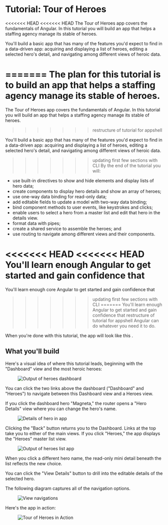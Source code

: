 
# Tutorial: Tour of Heroes

<<<<<<< HEAD
<<<<<<< HEAD
The Tour of Heroes app covers the fundamentals of Angular.  In this tutorial you will build an app that helps a staffing agency manage its stable of heroes.

You'll build a basic app that has many of the features you'd expect to find in a data-driven app: acquiring and displaying a list of heroes, editing a selected hero's detail, and navigating among different views of heroic data.

=======
The plan for this tutorial is to build an app that helps a staffing agency manage its stable of heroes.
=======
The Tour of Heroes app covers the fundamentals of Angular.  In this tutorial you will build an app that helps a staffing agency manage its stable of heroes.
>>>>>>> restructure of tutorial for appshell

You'll build a basic app that has many of the features you'd expect to find in a data-driven app: acquiring and displaying a list of heroes, editing a selected hero's detail, and navigating among different views of heroic data.

>>>>>>> updating first few sections with CLI
By the end of the tutorial you will:

* use built-in directives to show and hide elements and display lists of hero data;
* create components to display hero details and show an array of heroes;
* use one-way data binding for read-only data;
* add editable fields to update a model with two-way data binding;
* bind component methods to user events, like keystrokes and clicks;
* enable users to select a hero from a master list and edit that hero in the details view. 
* format data with pipes;
* create a shared service to assemble the heroes; and
* use routing to navigate among different views and their components.

<<<<<<< HEAD
<<<<<<< HEAD
You'll learn enough Angular to get started and gain confidence that
=======
You'll learn enough core Angular to get started and gain confidence that
>>>>>>> updating first few sections with CLI
=======
You'll learn enough Angular to get started and gain confidence that
>>>>>>> restructure of tutorial for appshell
Angular can do whatever you need it to do. 

When you're done with this tutorial, the app will look like this <live-example name="toh-pt6"></live-example>.


## What you'll build

Here's a visual idea of where this tutorial leads, beginning with the "Dashboard"
view and the most heroic heroes:

<figure>
  <img src='generated/images/guide/toh/heroes-dashboard-1.png' alt="Output of heroes dashboard">
</figure>

You can click the two links above the dashboard ("Dashboard" and "Heroes")
to navigate between this Dashboard view and a Heroes view.

If you click the dashboard hero "Magneta," the router opens a "Hero Details" view
where you can change the hero's name.

<figure>
  <img src='generated/images/guide/toh/hero-details-1.png' alt="Details of hero in app">
</figure>

Clicking the "Back" button returns you to the Dashboard.
Links at the top take you to either of the main views.
If you click "Heroes," the app displays the "Heroes" master list view.


<figure>
  <img src='generated/images/guide/toh/heroes-list-2.png' alt="Output of heroes list app">
</figure>



When you click a different hero name, the read-only mini detail beneath the list reflects the new choice.

You can click the "View Details" button to drill into the
editable details of the selected hero.

The following diagram captures all of the navigation options.


<figure>
  <img src='generated/images/guide/toh/nav-diagram.png' alt="View navigations">
</figure>



Here's the app in action:


<figure>
  <img src='generated/images/guide/toh/toh-anim.gif' alt="Tour of Heroes in Action">
</figure>